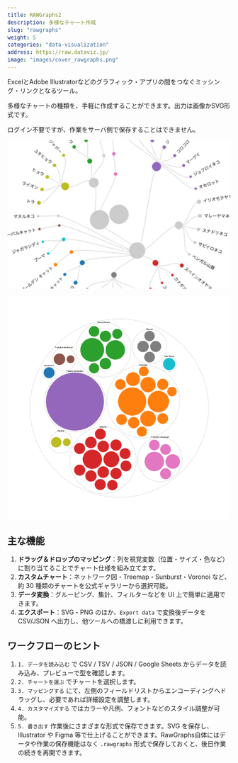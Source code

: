 ```yaml
---
title: RAWGraphs2
description: 多様なチャート作成
slug: "rawgraphs"
weight: 5
categories: "data-visualization"
address: https://raw.dataviz.jp/
image: "images/cover_rawgraphs.png"
---
```


ExcelとAdobe Illustratorなどのグラフィック・アプリの間をつなぐミッシング・リンクとなるツール。

多様なチャートの種類を、手軽に作成することができます。出力は画像かSVG形式です。

ログイン不要ですが、作業をサーバ側で保存することはできません。

![](images/screen01.png)

![](images/screen02.png)



## 主な機能

1. **ドラッグ＆ドロップのマッピング**：列を視覚変数（位置・サイズ・色など）に割り当てることでチャート仕様を組み立てます。
2. **カスタムチャート**：ネットワーク図・Treemap・Sunburst・Voronoi など、約 30 種類のチャートを公式ギャラリーから選択可能。
3. **データ変換**：グルーピング、集計、フィルターなどを UI 上で簡単に適用できます。
4. **エクスポート**：SVG・PNG のほか、`Export data` で変換後データを CSV/JSON へ出力し、他ツールへの橋渡しに利用できます。

## ワークフローのヒント

1. `1. データを読み込む` で CSV / TSV / JSON / Google Sheets からデータを読み込み、プレビューで型を確認します。
2. `2. チャートを選ぶ` でチャートを選択します。
3. `3. マッピングする` にて、左側のフィールドリストからエンコーディングへドラッグし、必要であれば詳細設定を調整します。
4. `4. カスタマイズする` ではカラーや凡例、フォントなどのスタイル調整が可能。
5. `5. 書き出す` 作業後にさまざまな形式で保存できます。SVG を保存し、Illustrator や Figma 等で仕上げることができます。RawGraphs自体にはデータや作業の保存機能はなく `.rawgraphs` 形式で保存しておくと、後日作業の続きを再開できます。

